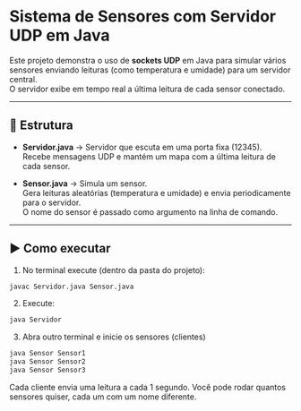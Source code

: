 # Sistema de Sensores com Servidor UDP em Java

Este projeto demonstra o uso de **sockets UDP** em Java para simular vários sensores enviando leituras (como temperatura e umidade) para um servidor central.  
O servidor exibe em tempo real a última leitura de cada sensor conectado.

---

## 📌 Estrutura

- **Servidor.java** → Servidor que escuta em uma porta fixa (12345).  
  Recebe mensagens UDP e mantém um mapa com a última leitura de cada sensor.

- **Sensor.java** → Simula um sensor.  
  Gera leituras aleatórias (temperatura e umidade) e envia periodicamente para o servidor.  
  O nome do sensor é passado como argumento na linha de comando.

---

## ▶️ Como executar

1. No terminal execute (dentro da pasta do projeto):

```bash
javac Servidor.java Sensor.java
```

2. Execute:
```bash
java Servidor
```
3. Abra outro terminal e inicie os sensores (clientes)
```bash
java Sensor Sensor1
java Sensor Sensor2
java Sensor Sensor3
```

Cada cliente envia uma leitura a cada 1 segundo.
Você pode rodar quantos sensores quiser, cada um com um nome diferente.
